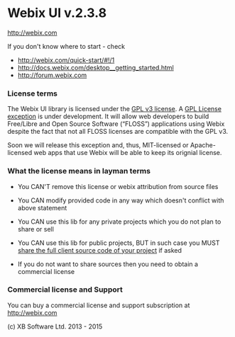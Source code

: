 Webix UI v.2.3.8
================

http://webix.com

If you don't know where to start - check 

- http://webix.com/quick-start/#!/1
- http://docs.webix.com/desktop__getting_started.html
- http://forum.webix.com

### License terms

The Webix UI library is licensed under the [GPL v3 license](http://www.gnu.org/licenses/old-licenses/gpl-3.0.html). A [GPL License exception](http://forum.webix.com/discussion/4023/does-an-open-source-app-that-uses-webix-have-to-become-gpl-licensed) is under development. It will allow web developers to build Free/Libre and Open Source Software (“FLOSS”) applications using Webix despite the fact that not all FLOSS licenses are compatible with the GPL v3.

Soon we will release this exception and, thus, MIT-licensed or Apache-licensed web apps that use Webix will be able to keep its orignial license.

### What the license means in layman terms

- You CAN'T remove this license or webix attribution from source files
- You CAN modify provided code in any way which doesn't conflict with above statement

- You CAN use this lib for any private projects which you do not plan to share or sell
- You CAN use this lib for public projects, BUT in such case you MUST [share the full client source code of your project](http://forum.webix.com/discussion/4023/does-an-open-source-app-that-uses-webix-have-to-become-gpl-licensed) if asked
- If you do not want to share sources then you need to obtain a commercial license


### Commercial license and Support

You can buy a commercial license and support subscription at http://webix.com


(c) XB Software Ltd. 2013 - 2015

